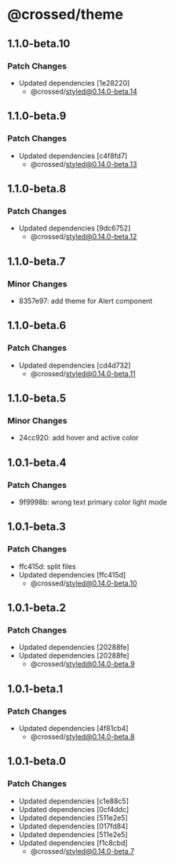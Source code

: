 # @crossed/theme

## 1.1.0-beta.10

### Patch Changes

- Updated dependencies [1e28220]
  - @crossed/styled@0.14.0-beta.14

## 1.1.0-beta.9

### Patch Changes

- Updated dependencies [c4f8fd7]
  - @crossed/styled@0.14.0-beta.13

## 1.1.0-beta.8

### Patch Changes

- Updated dependencies [9dc6752]
  - @crossed/styled@0.14.0-beta.12

## 1.1.0-beta.7

### Minor Changes

- 8357e97: add theme for Alert component

## 1.1.0-beta.6

### Patch Changes

- Updated dependencies [cd4d732]
  - @crossed/styled@0.14.0-beta.11

## 1.1.0-beta.5

### Minor Changes

- 24cc920: add hover and active color

## 1.0.1-beta.4

### Patch Changes

- 9f9998b: wrong text primary color light mode

## 1.0.1-beta.3

### Patch Changes

- ffc415d: split files
- Updated dependencies [ffc415d]
  - @crossed/styled@0.14.0-beta.10

## 1.0.1-beta.2

### Patch Changes

- Updated dependencies [20288fe]
- Updated dependencies [20288fe]
  - @crossed/styled@0.14.0-beta.9

## 1.0.1-beta.1

### Patch Changes

- Updated dependencies [4f81cb4]
  - @crossed/styled@0.14.0-beta.8

## 1.0.1-beta.0

### Patch Changes

- Updated dependencies [c1e88c5]
- Updated dependencies [0cf4ddc]
- Updated dependencies [511e2e5]
- Updated dependencies [017fd84]
- Updated dependencies [511e2e5]
- Updated dependencies [f1c8cbd]
  - @crossed/styled@0.14.0-beta.7
